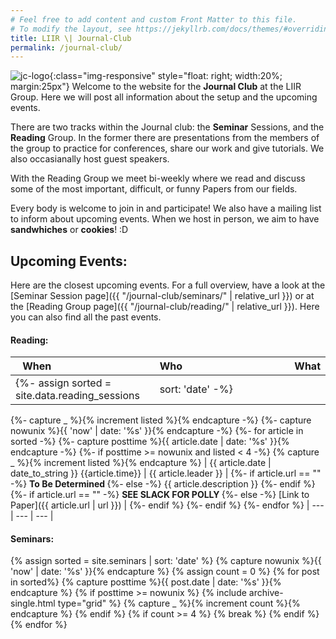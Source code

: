 ```yaml
---
# Feel free to add content and custom Front Matter to this file.
# To modify the layout, see https://jekyllrb.com/docs/themes/#overriding-theme-defaults
title: LIIR \| Journal-Club
permalink: /journal-club/
---
```

![jc-logo]({{site.url}}{{site.baseurl}}/assets/images/LIIR_journal_club.png){:class="img-responsive" style="float: right; width:20%; margin:25px"}
Welcome to the website for the **Journal Club** at the LIIR Group. Here we will post all information about the setup
and the upcoming events. 

There are two tracks within the Journal club: the **Seminar** Sessions, and the **Reading** Group. 
In the former there are presentations from the members of the group to practice for conferences, share our work 
and give tutorials. We also occasianally host guest speakers. 

With the Reading Group we meet bi-weekly where we read and discuss some of the most important, difficult, or funny 
Papers from our fields. 

Every body is welcome to join in and participate! We also have a mailing list to inform about upcoming events. 
When we host in person, we aim to have **sandwhiches** or **cookies**! :D  
## Upcoming Events:
Here are the closest upcoming events. For a full overview, have a look at the 
[Seminar Session page]({{ "/journal-club/seminars/" | relative_url }}) or at the 
[Reading Group page]({{ "/journal-club/reading/" | relative_url }}). Here you can also find all the past events. 

#### Reading: 

| When&nbsp;&nbsp;&nbsp;&nbsp;&nbsp;&nbsp;&nbsp;&nbsp;&nbsp;&nbsp;&nbsp;&nbsp;&nbsp;&nbsp;&nbsp;&nbsp;&nbsp;&nbsp;&nbsp;&nbsp;&nbsp;&nbsp;&nbsp;&nbsp;&nbsp;&nbsp;&nbsp;&nbsp;&nbsp;&nbsp;&nbsp;&nbsp;&nbsp;&nbsp; | Who&nbsp;&nbsp;&nbsp;&nbsp;&nbsp;&nbsp;&nbsp;&nbsp;&nbsp;&nbsp;&nbsp;&nbsp;&nbsp;&nbsp;&nbsp;&nbsp;&nbsp;&nbsp;&nbsp;&nbsp;&nbsp;&nbsp;&nbsp;&nbsp;&nbsp;&nbsp;&nbsp;&nbsp;&nbsp;&nbsp;&nbsp;&nbsp;&nbsp;&nbsp;&nbsp;&nbsp;&nbsp;&nbsp; | What |    
| --- | --- | --- |   
{%- assign sorted = site.data.reading_sessions | sort: 'date' -%}
{%- capture _ %}{% increment listed %}{% endcapture -%}
{%- capture nowunix %}{{ 'now' | date: '%s' }}{% endcapture -%}
{%- for article in sorted -%}
{%- capture posttime %}{{ article.date | date: '%s' }}{% endcapture -%}
{%- if posttime >= nowunix  and listed < 4 -%}
{% capture _ %}{% increment listed %}{% endcapture %}
| {{ article.date | date_to_string }} {{article.time}} | {{ article.leader }} |
{%- if article.url == "" -%}
<b> To Be Determined </b>
{%- else -%}
{{ article.description }}
{%- endif %}<br /> 
{%- if article.url == "" -%}
<b> SEE SLACK FOR POLLY </b>
{%- else -%}
[Link to Paper]({{ article.url | url }}) |
{%- endif %}
{%- endif %}
{%- endfor %}
| --- | --- | --- |  

#### Seminars:

<div class="grid__wrapper">
{% assign sorted = site.seminars | sort: 'date' %}
{% capture nowunix %}{{ 'now' | date: '%s' }}{% endcapture %}
{% assign count = 0 %}
{% for post in sorted%}
    {% capture posttime %}{{ post.date | date: '%s' }}{% endcapture %}
    {% if posttime >= nowunix %}
        {% include archive-single.html type="grid" %}
        {% capture _ %}{% increment count %}{% endcapture %}
    {% endif %}
    {% if count >= 4 %}
        {% break %}
    {% endif %}
{% endfor %}
</div>

[comment]: <> ({% assign sorted = site.seminars | sort: 'date' %})

[comment]: <> ({% assign revsorted = sorted | reverse %})

[comment]: <> ({% assign futurelist = 3 %})

[comment]: <> ({% assign pastlist = 1 %})

[comment]: <> ({% capture _ %}{% increment availablefuture %}{% endcapture %})

[comment]: <> ({% capture nowunix %}{{ 'now' | date: '%s' }}{% endcapture %})

[comment]: <> ({% assign printitems = "" | split: ',' %})

[comment]: <> ({% for post in sorted %})

[comment]: <> (    {% capture posttime %}{{ post.date | date: '%s' }}{% endcapture %})

[comment]: <> (    {% if posttime >= nowunix  and availablefuture <= futurelist %})

[comment]: <> (        {% capture _ %}{% increment availablefuture %}{% endcapture %})

[comment]: <> (        {% assign printitems = printitems | append: post %})

[comment]: <> (    {% endif %})

[comment]: <> ({% endfor %})

[comment]: <> ({% assign extra = futurelist | plus: 1 | minus: availablefuture %})

[comment]: <> ({% assign pastlist = pastlist | plus: extra %})

[comment]: <> ({% assign printitems = printitems | reverse %})

[comment]: <> ({% capture _ %}{% increment selected %}{% endcapture %})

[comment]: <> ({% for post in revsorted %})

[comment]: <> (    {% capture posttime %}{{ post.date | date: '%s' }}{% endcapture %})

[comment]: <> (    {% if posttime < nowunix and selected < pastlist %})

[comment]: <> (        {% capture _ %}{% increment selected %}{% endcapture %})

[comment]: <> (        {% assign printitems = printitems | append: post %})

[comment]: <> (    {% endif %})

[comment]: <> ({% endfor %})

[comment]: <> ({% assign printitems = printitems | reverse %})
